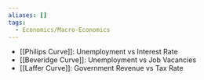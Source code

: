 ```yaml
---
aliases: []
tags:
  - Economics/Macro-Economics
---
```

- [[Philips Curve]]: Unemployment vs Interest Rate
- [[Beveridge Curve]]: Unemployment vs Job Vacancies
- [[Laffer Curve]]: Government Revenue vs Tax Rate

